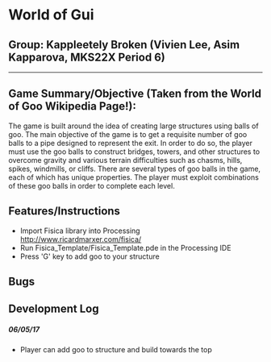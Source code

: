 # World of Gui
## Group: Kappleetely Broken (Vivien Lee, Asim Kapparova, MKS22X Period 6)

---


## Game Summary/Objective (Taken from the World of Goo Wikipedia Page!):
  The game is built around the idea of creating large structures using balls of goo. The main objective of the game is to get a requisite number of goo balls to a pipe designed to represent the exit. In order to do so, the player must use the goo balls to construct bridges, towers, and other structures to overcome gravity and various terrain difficulties such as chasms, hills, spikes, windmills, or cliffs. There are several types of goo balls in the game, each of which has unique properties. The player must exploit combinations of these goo balls in order to complete each level. 


## Features/Instructions
* Import Fisica library into Processing <http://www.ricardmarxer.com/fisica/>
* Run Fisica_Template/Fisica_Template.pde in the Processing IDE
* Press 'G' key to add goo to your structure

## Bugs

## Development Log

##### 06/05/17
* Player can add goo to structure and build towards the top
